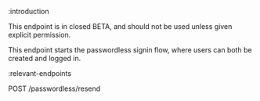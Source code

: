:introduction

This endpoint is in closed BETA, and should not be used unless given explicit permission.

This endpoint starts the passwordless signin flow, where users can both be created and logged in.

:relevant-endpoints

POST /passwordless/resend
